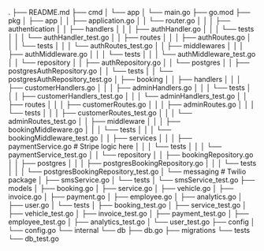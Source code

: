 .
├── README.md
├── cmd
│   └── app
│       └── main.go
├── go.mod
├── pkg
│   ├── app
│   │   ├── application.go
│   │   └── router.go
│   │
│   ├── authentication
│   │   ├── handlers
│   │   │   ├── authHandler.go
│   │   │   └── tests
│   │   │       └── authHandler_test.go
│   │   ├── routes
│   │   │   ├── authRoutes.go
│   │   │   └── tests
│   │   │       └── authRoutes_test.go
│   │   ├── middlewares
│   │   │   ├── authMiddleware.go
│   │   │   └── tests
│   │   │       └── authMiddleware_test.go
│   │   └── repository
│   │       ├── authRepository.go
│   │       └── postgres
│   │           ├── postgresAuthRepository.go
│   │           └── tests
│   │               └── postgresAuthRepository_test.go
│   ├── booking
│   │   ├── handlers
│   │   │   ├── customerHandlers.go
│   │   │   ├── adminHandlers.go
│   │   │   └── tests
│   │   │       ├── customerHandlers_test.go
│   │   │       └── adminHandlers_test.go
│   │   ├── routes
│   │   │   ├── customerRoutes.go
│   │   │   ├── adminRoutes.go
│   │   │   └── tests
│   │   │       ├── customerRoutes_test.go
│   │   │       └── adminRoutes_test.go
│   │   ├── middleware
│   │   │   ├── bookingMiddleware.go
│   │   │   └── tests
│   │   │       └── bookingMiddleware_test.go
│   │   ├── services
│   │   │   ├── paymentService.go # Stripe logic here
│   │   │   └── tests
│   │   │       └── paymentService_test.go
│   │   └── repository
│   │       ├── bookingRepository.go
│   │       ├── postgres
│   │       │   ├── postgresBookingRepository.go
│   │       │   └── tests
│   │       │       └── postgresBookingRepository_test.go
│   └── messaging  # Twilio package
│       ├── smsService.go
│       └── tests
│           └── smsService_test.go
├── models
│   ├── booking.go
│   ├── service.go
│   ├── vehicle.go
│   ├── invoice.go
│   ├── payment.go
│   ├── employee.go
│   ├── analytics.go
│   ├── user.go
│   └── tests
│       ├── booking_test.go
│       ├── service_test.go
│       ├── vehicle_test.go
│       ├── invoice_test.go
│       ├── payment_test.go
│       ├── employee_test.go
│       ├── analytics_test.go
│       └── user_test.go
├── config
│   └── config.go
└── internal
    └── db
        ├── db.go
        ├── migrations
        └── tests
            └── db_test.go

